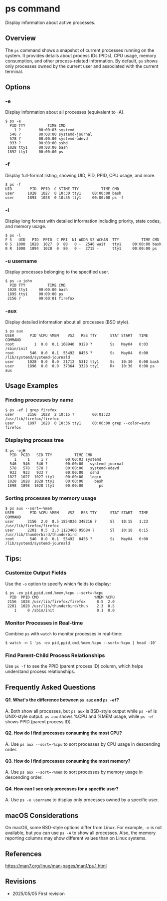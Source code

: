 # ps command

Display information about active processes.

## Overview

The `ps` command shows a snapshot of current processes running on the system. It provides details about process IDs (PIDs), CPU usage, memory consumption, and other process-related information. By default, `ps` shows only processes owned by the current user and associated with the current terminal.

## Options

### **-e**

Display information about all processes (equivalent to -A).

```console
$ ps -e
  PID TTY          TIME CMD
    1 ?        00:00:03 systemd
  546 ?        00:00:00 systemd-journal
  578 ?        00:00:00 systemd-udevd
  933 ?        00:00:00 sshd
 1028 tty1     00:00:00 bash
 1892 tty1     00:00:00 ps
```

### **-f**

Display full-format listing, showing UID, PID, PPID, CPU usage, and more.

```console
$ ps -f
UID        PID  PPID  C STIME TTY          TIME CMD
user      1028  1027  0 10:30 tty1     00:00:00 bash
user      1893  1028  0 10:35 tty1     00:00:00 ps -f
```

### **-l**

Display long format with detailed information including priority, state codes, and memory usage.

```console
$ ps -l
F S   UID   PID  PPID  C PRI  NI ADDR SZ WCHAN  TTY          TIME CMD
0 S  1000  1028  1027  0  80   0 -  2546 wait   tty1     00:00:00 bash
0 R  1000  1894  1028  0  80   0 -  2715 -      tty1     00:00:00 ps
```

### **-u username**

Display processes belonging to the specified user.

```console
$ ps -u john
  PID TTY          TIME CMD
 1028 tty1     00:00:00 bash
 1895 tty1     00:00:00 ps
 2156 ?        00:00:01 firefox
```

### **-aux**

Display detailed information about all processes (BSD style).

```console
$ ps aux
USER       PID %CPU %MEM    VSZ   RSS TTY      STAT START   TIME COMMAND
root         1  0.0  0.1 168940  9128 ?        Ss   May04   0:03 /sbin/init
root       546  0.0  0.1  55492  8456 ?        Ss   May04   0:00 /lib/systemd/systemd-journald
user      1028  0.0  0.0  21712  5312 tty1     Ss   10:30   0:00 bash
user      1896  0.0  0.0  37364  3328 tty1     R+   10:36   0:00 ps aux
```

## Usage Examples

### Finding processes by name

```console
$ ps -ef | grep firefox
user      2156  1028  2 10:15 ?        00:01:23 /usr/lib/firefox/firefox
user      1897  1028  0 10:36 tty1     00:00:00 grep --color=auto firefox
```

### Displaying process tree

```console
$ ps -ejH
  PID  PGID   SID TTY          TIME CMD
    1     1     1 ?        00:00:03 systemd
  546   546   546 ?        00:00:00   systemd-journal
  578   578   578 ?        00:00:00   systemd-udevd
  933   933   933 ?        00:00:00   sshd
 1027  1027  1027 tty1     00:00:00   login
 1028  1028  1028 tty1     00:00:00     bash
 1898  1898  1028 tty1     00:00:00       ps
```

### Sorting processes by memory usage

```console
$ ps aux --sort=-%mem
USER       PID %CPU %MEM    VSZ   RSS TTY      STAT START   TIME COMMAND
user      2156  2.0  8.5 1854036 348216 ?      Sl   10:15   1:23 /usr/lib/firefox/firefox
user      2201  0.5  2.3 1123460 95684 ?       Sl   10:18   0:15 /usr/lib/thunderbird/thunderbird
root       546  0.0  0.1  55492  8456 ?        Ss   May04   0:00 /lib/systemd/systemd-journald
```

## Tips:

### Customize Output Fields

Use the `-o` option to specify which fields to display:

```console
$ ps -eo pid,ppid,cmd,%mem,%cpu --sort=-%cpu
  PID  PPID CMD                         %MEM %CPU
 2156  1028 /usr/lib/firefox/firefox     8.5  2.0
 2201  1028 /usr/lib/thunderbird/thun    2.3  0.5
    1     0 /sbin/init                   0.1  0.0
```

### Monitor Processes in Real-time

Combine `ps` with `watch` to monitor processes in real-time:

```console
$ watch -n 1 'ps -eo pid,ppid,cmd,%mem,%cpu --sort=-%cpu | head -10'
```

### Find Parent-Child Process Relationships

Use `ps -f` to see the PPID (parent process ID) column, which helps understand process relationships.

## Frequently Asked Questions

#### Q1. What's the difference between `ps aux` and `ps -ef`?
A. Both show all processes, but `ps aux` is BSD-style output while `ps -ef` is UNIX-style output. `ps aux` shows %CPU and %MEM usage, while `ps -ef` shows PPID (parent process ID).

#### Q2. How do I find processes consuming the most CPU?
A. Use `ps aux --sort=-%cpu` to sort processes by CPU usage in descending order.

#### Q3. How do I find processes consuming the most memory?
A. Use `ps aux --sort=-%mem` to sort processes by memory usage in descending order.

#### Q4. How can I see only processes for a specific user?
A. Use `ps -u username` to display only processes owned by a specific user.

## macOS Considerations

On macOS, some BSD-style options differ from Linux. For example, `-e` is not available, but you can use `ps -A` to show all processes. Also, the memory reporting columns may show different values than on Linux systems.

## References

https://man7.org/linux/man-pages/man1/ps.1.html

## Revisions

- 2025/05/05 First revision